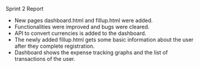 Sprint 2 Report

-   New pages dashboard.html and fillup.html were added.
-   Functionalities were improved and bugs were cleared.
-   API to convert currencies is added to the dashboard.
-   The newly added fillup.html gets some basic information about the
    user after they complete registration.
-   Dashboard shows the expense tracking graphs and the list of
    transactions of the user.


